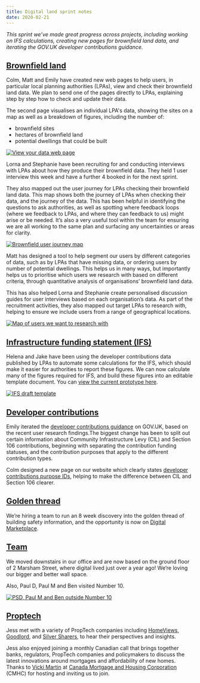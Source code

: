```yaml
---
title: Digital land sprint notes
date: 2020-02-21
---
```


_This sprint we’ve made great progress across projects, including working on IFS calculations, creating new pages for brownfield land data, and iterating the GOV.UK developer contributions guidance._

## [Brownfield land](https://digital-land.github.io/project/brownfield-sites/) 

Colm, Matt and Emily have created new web pages to help users, in particular local planning authorities (LPAs), view and check their brownfield land data. We plan to send one of the pages directly to LPAs, explaining step by step how to check and update their data.

The second page visualises an individual LPA's data, showing the sites on a map as well as a breakdown of figures, including the number of:

* brownfield sites
* hectares of brownfield land
* potential dwellings that could be built

<a data-flickr-embed="true" href="https://www.flickr.com/photos/182343195@N08/49565565722/in/dateposted-public/" title="View your data web page"><img src="https://live.staticflickr.com/65535/49565565722_a4867cd0ce_c.jpg" alt="View your data web page"></a>

Lorna and Stephanie have been recruiting for and conducting interviews with LPAs about how they produce their brownfield data. They held 1 user interview this week and have a further 4 booked in for the next sprint. 

They also mapped out the user journey for LPAs checking their brownfield land data. This map shows both the journey of LPAs when checking their data, and the journey of the data. This has been helpful in identifying the questions to ask authorities, as well as spotting where feedback loops (where we feedback to LPAs, and where they can feedback to us) might arise or be needed. It’s also a very useful tool within the team for ensuring we are all working to the same plan and surfacing any uncertainties or areas for clarity.

<a data-flickr-embed="true" href="https://www.flickr.com/photos/182343195@N08/49565564767/in/dateposted-public/" title="Brownfield user journey map"><img src="https://live.staticflickr.com/65535/49565564767_3df5d5d4ea_c.jpg" alt="Brownfield user journey map"></a>

Matt has designed a tool to help segment our users by different categories of data, such as by LPAs that have missing data, or ordering users by number of potential dwellings. This helps us in many ways, but importantly helps us to prioritise which users we research with based on different criteria, through quantitative analysis of organisations’ brownfield land data.

This has also helped Lorna and Stephanie create personalised discussion guides for user interviews based on each organisation’s data. As part of the recruitment activities, they also mapped out target LPAs to research with, helping to ensure we include users from a range of geographical locations.

<a data-flickr-embed="true" href="https://www.flickr.com/photos/182343195@N08/49564836053/in/dateposted-public/" title="Map of users we want to research with"><img src="https://live.staticflickr.com/65535/49564836053_f37213c05e_c.jpg" alt="Map of users we want to research with"></a>

## [Infrastructure funding statement (IFS)](https://digital-land.github.io/project/infrastructure-funding-statement/) 

Helena and Jake have been using the developer contributions data published by LPAs to automate some calculations for the IFS, which should make it easier for authorities to report these figures. We can now calculate many of the figures required for IFS, and build these figures into an editable template document. You can [view the current prototype here](https://developer-contributions-ifs.herokuapp.com/).

<a data-flickr-embed="true" href="https://www.flickr.com/photos/182343195@N08/49564953613/in/dateposted-public/" title="IFS draft template"><img src="https://live.staticflickr.com/65535/49564953613_655314f070_c.jpg" alt="IFS draft template"></a>

## [Developer contributions](https://digital-land.github.io/project/developer-contributions/)

Emily iterated the [developer contributions guidance](https://www.gov.uk/guidance/publish-your-developer-contributions-data) on GOV.UK, based on the recent user research findings.The biggest change has been to split out certain information about Community Infrastructure Levy (CIL) and Section 106 contributions, beginning with separating the contribution funding statuses, and the contribution purposes that apply to the different contribution types. 

Colm designed a new page on our website which clearly states [developer contributions purpose IDs](https://digital-land.github.io/tools/developer-contribution-purposes.html), helping to make the difference between CIL and Section 106 clearer.

## [Golden thread](https://digital-land.github.io/project/golden-thread-of-building-information/)

We’re hiring a team to run an 8 week discovery into the golden thread of building safety information, and the opportunity is now on [Digital Marketplace](https://www.digitalmarketplace.service.gov.uk/digital-outcomes-and-specialists/opportunities/11868). 

## [Team](https://digital-land.github.io/about/)

We moved downstairs in our office and are now based on the ground floor of 2 Marsham Street, where digital lived just over a year ago! We’re loving our bigger and better wall space.

Also, Paul D, Paul M and Ben visited Number 10.

<a data-flickr-embed="true" href="https://www.flickr.com/photos/182343195@N08/49565170398/in/dateposted-public/" title="PSD, Paul M and Ben outside Number 10"><img src="https://live.staticflickr.com/65535/49565170398_bccccb0e5e_c.jpg" alt="PSD, Paul M and Ben outside Number 10"></a>

## [Proptech](https://digital-land.github.io/users/proptech/)

Jess met with a variety of PropTech companies including [HomeViews](https://www.homeviews.com/), [Goodlord](https://www.goodlord.co/), and [Silver Sharers](https://www.silversharers.com/), to hear their perspectives and insights. 

Jess also enjoyed joining a monthly Canadian call that brings together banks, regulators, PropTech companies and policymakers to discuss the latest innovations around mortgages and affordability of new homes. Thanks to [Vicki Martin](https://www.linkedin.com/in/vicki-martin-career) at [Canada Mortgage and Housing Corporation](https://www.cmhc-schl.gc.ca/) (CMHC) for hosting and inviting us to join.
